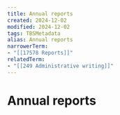```yaml
---
title: Annual reports
created: 2024-12-02
modified: 2024-12-02
tags: TBSMetadata
alias: Annual reports
narrowerTerm:
- "[[17578 Reports]]"
relatedTerm:
- "[[249 Administrative writing]]"
---
```

# Annual reports
